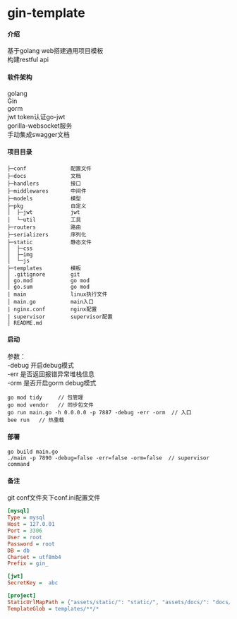# gin-template

#### 介绍
基于golang web搭建通用项目模板  
构建restful api

#### 软件架构
golang  
Gin  
gorm  
jwt token认证go-jwt  
gorilla-websocket服务  
手动集成swagger文档

#### 项目目录
    ├─conf              配置文件  
    ├─docs              文档  
    ├─handlers          接口   
    ├─middlewares       中间件  
    ├─models            模型    
    ├─pkg               自定义  
    │  ├─jwt            jwt    
    │  └─util           工具    
    ├─routers           路由  
    ├─serializers       序列化  
    ├─static            静态文件  
    │  ├─css  
    │  ├─img  
    │  └─js  
    ├─templates         模板  
    │ .gitignore        git
    │ go.mod            go mod  
    │ go.sum            go mod
    | main              linux执行文件
    │ main.go           main入口
    | nginx.conf        nginx配置
    | supervisor        supervisor配置
    │ README.md         

#### 启动  
参数：   
-debug  开启debug模式  
-err    是否返回报错异常堆栈信息  
-orm    是否开启gorm debug模式  

```shell script
go mod tidy     // 包管理
go mod vendor   // 同步包文件
go run main.go -h 0.0.0.0 -p 7887 -debug -err -orm  // 入口
bee run   // 热重载
```

#### 部署  
```shell script
go build main.go
./main -p 7890 -debug=false -err=false -orm=false  // supervisor command 
```

#### 备注
git conf文件夹下conf.ini配置文件
```ini
[mysql]
Type = mysql
Host = 127.0.01
Port = 3306
User = root
Password = root
DB = db
Charset = utf8mb4
Prefix = gin_

[jwt]
SecretKey =  abc

[project]
StaticUrlMapPath = {"assets/static/": "static/", "assets/docs/": "docs/"}
TemplateGlob = templates/**/*
```
